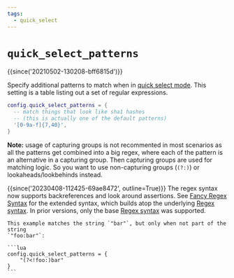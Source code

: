 ```yaml
---
tags:
  - quick_select
---
```

# `quick_select_patterns`

{{since('20210502-130208-bff6815d')}}

Specify additional patterns to match when in [quick select mode](../../../quickselect.md).
This setting is a table listing out a set of regular expressions.

```lua
config.quick_select_patterns = {
  -- match things that look like sha1 hashes
  -- (this is actually one of the default patterns)
  '[0-9a-f]{7,40}',
}
```

**Note:** usage of capturing groups is not recommented in most scenarios as all the patterns get combined into a big regex, where each of the pattern is an alternative in a capturing group.
Then capturing groups are used for matching logic. So you want to use non-capturing groups (`(?:)`) or lookaheads/lookbehinds instead.

{{since('20230408-112425-69ae8472', outline=True)}}
    The regex syntax now supports backreferences and look around assertions.
    See [Fancy Regex Syntax](https://docs.rs/fancy-regex/latest/fancy_regex/#syntax)
    for the extended syntax, which builds atop the underlying
    [Regex syntax](https://docs.rs/regex/latest/regex/#syntax).
    In prior versions, only the base
    [Regex syntax](https://docs.rs/regex/latest/regex/#syntax) was supported.

    This example matches the string `"bar"`, but only when not part of the string
    `"foo:bar"`:

    ```lua
    config.quick_select_patterns = {
        "(?<!foo:)bar"
    }
    ```
